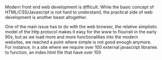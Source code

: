 Modern front end web development is difficult.  While the basic concept of
HTML/CSS/Javascript is not hard to understand, the practical side of web
development is another beast altogether.  

One of the main issue has to do with the web browser, the relative simplistic 
model of the http protocol makes it easy for the www to flourish in the early 
90s, but as we load more and more functionalities into the modern websites, 
we reached a point where simple is not good enough anymore.  For instance, 
in a site where we require over 100 external javascript libraries to function,
an index.html file that have over 100 <script> tags is hard to read, organize,
and understand for coders.

It is a case where the original technology's design was too simple, so we 
now need to employ a plethora of tools to make up for the missing
functionalities.  This is the reason why these lessons are written.

# source control / git

This first tool is not web specific.  Rather it is a tool that all coders will
need to know.

Code is a fluid entity.  It is not physical and exists only in the mind of the coder.
Very often we have a working piece of code and then made a change for the heck of
it, then we found out our code no longer works!  Most of the time, we remembered 
what we changed so we can fixed our code to be working again.  

However, sometimes we may not remember what we changed and ended up spending hours
debugging our code, just to get it back to a working state.  Wouldn't it be nice if 
the computer can remember the last working state so we can always revert back to
the last working state?

A modern software project is worked on by multiple people (coders, designers, managers, 
writers, etc.).  Imagine if the pros email their code to each other, or put the code
on a shared drive like dropbox or google drive.  How can we gaurantee that people are not 
changing other people's code accidentially?

Version control systems, aka [revision control system](https://en.wikipedia.org/wiki/Revision_Control_System),
have been around for about 40 years and is designed to solve the exact issues mentioned
above.  Arguably, the most popular version control system today is [git](https://git-scm.com/).

The basic idea is that you put your code on a shared server, but there are strict rules in 
how each team member can make changes to the code on the server.  Also each change
is tracked by git so you can always go back to the previous version if needed.  If a 
team member accidentally deleted something, since the deletion is tracked, we can 
revert the deletion and get back our file.

If you read the previous paragraph, you'll notice that your code is stored on a 
server.  Well where can we find such a server that runs the git software so we
can put our code?  If you work for a company with their own system administrator and
hardware infrastructure, they probably have a server already setup.  For the rest of
us, we can use free online git servers such as github - http://github.com.

Feel free to google "github tutorials" to figure out some git basics.  Remember, git
is the software and github is the online server that allow you to share your code
with others.  

I found the following 2-part series pretty good for beginners:

* Part 1 - https://readwrite.com/2013/09/30/understanding-github-a-journey-for-beginners-part-1/
* Part 2 - https://readwrite.com/2013/10/02/github-for-beginners-part-2/

After understanding some git basics, try to:

* Clone the https://github.com/env3d/env3d-blockly repo
* Download and install (Nodejs/NPM)[https://nodejs.org/en/download/] 
(I will explain what this is in the next section)
* Go to the command-line and navigate to the repo that you just cloned
* Run 'npm install'
* Then run 'npm start'
* You can now use your browser and visit localhost:3000 to look at 
your web application

# npm / node.js 

A coder's job is to write awesome code to solve fun problems.  The problem is
that there are lots of stuff that needs to get done just to get to the point 
of writing awesome code.  To automate some of those steps, we need to install 
some tools.  Arguably the most essential tool a front-end developer needs is 
NodeJS and it's compainion package manager NPM.  I'll start by explaning NPM.

When you are faced with a coding challenge, no doubt you will google your 
problem and see if anyone has faced the same problem. You may end up with
an explanation on stackoverflow, which include some code on how to solve your
problem.  You then proceed to copy and paste the code into your project and
pray to God (or a diety of your choice) that your code will now work properly.

The previous scenario highlights a key activity that all good coders engage in --
code reuse (not cut&paste programming!).  The point is that we don't want to
reinvent the wheel when someone has already solve the problem.  The problem
with the previous scenario is that we are cutting and pasting, which has a high
chance of getting a piece of code that may not work the way we intend it
to work.  We need a more organized way to share these kind of code with
each other in the coding community.

This is the purpose of [NPM](https://www.npmjs.com/), or Node Package 
Manager.  Using NPM, you can have access to almost half a million 
resuable packages in an organized, structured way.  All modern frontend
projects make use of NPM packages.

Let's start learning about NPM by creating an NPM project and install
one of my favorite package.

## lite-server 

Do the following:

* Create an new directory called npm-test or another name of your choice
* Run the command 'npm init -y' to initialize the project, a package.json
file will be created
* Run the command 'npm install lite-server' to install the lite-server
package
* Edit the package.json file, find the "script" section and change it to
```
"scripts": {
    "test": "echo \"Error: no test specified\" && exit 1",
    "start": "lite-server"
  }
```
* Create an index.html file in your directory
* Now for the magic, run the command 'npm start'
* Your console is now locked up with lots of messages
* A browser will also launch that points to http://localhost:3000
* Noticed also that the browser now displays the index.html file 
that you created
* Now for the magic -- edit your index.html file see what happens.
* The lite-server provides a local web server and a way for changes to 
be reflected without the need for a reload.

A couple of tips:

* In web developement, always use a local server instead of opening the html
file directly
* lite-server is such a nice package that I like to install it locally so
I can run it everywhere.  
* To install a package globally, run 'npm install -g lite-server'
* You can now use the lite-server command in a shell to start the server
in any directory

# javascript packaging

Ok, now we are ready for the main event.  Remember the problem with lots of <script> tags 
that I mentioned in the beginning?  This is where we fix that problem.

Follow these steps to get started:

* Create an new directory to hold your project, call it anything you want.  
I'll call it js-test.
* Change the directory to js-test and run 'npm init -y' to make this an npm 
project.
* Install the browserify package (http://browserify.org/)
```
    npm install --save browserify
```
* Create a javascript file - test.js and put the following
content into it:
```
    console.log('hello');
```
* Of course if you have an index.html file that references test.js,
you will have a 'hello' message printed on the console.
* Edit the package.json file, find the "script" section and change it to
```
"scripts": {
    "test": "echo \"Error: no test specified\" && exit 1",
    "start": "browserify test.js -o bundle.js -d"
  }
```
* If you run 'npm start', browserify will convert test.js to bundle.js

## So what?

We convert test.js to bundle.js, but what does that gain us?  No much at the moment.
Let's say you have another javascript files - test2.js:
```
    console.log('goodbye');
```
If you need both test.js and test2.js in your index.html file, you will need to
have 2 different script tags.  Or you can make the following change to test.js:
```
    require('./test2.js');
    console.log('hello');
```
Take a look at bundle.js and noticed how code from both test.js and test2.js
are included!  Now you can break up your long javascript file into multiple 
smaller javascript files!

## Javascript module system / CommonJS

The topic of javascript's module system (or the lack of one) is too big
to be discussed here.  However, I feel that it is important to at least 
give a little background on this subject.

Virtually all popular programming languages, with the exception of Javascript,
comes with a module system.  A module system is simply a way to break down a 
big program into a bunch of smaller files.

Javascript had no way of doing this.  As a language tied to the browser, 
the best way to break down a large Javascript program into multiple files
was to have multiple script tags in the HTML file.

Using mutiple script tags has many problems. For one, since the order in which 
the script tag appears dictates the load order, we have to be very careful 
when there are lots of javascript files to load.  Instead of specifying the 
load order in the javascript file itself, we have to look at both the js 
file and the html file, leading to a maintenance nightmare.

Around 2009, as Javascript was becoming extremely popular because of the
increase use of the WWW, programmers started to experiment running Javascript
outsdie of the browser.  The result is a product called Node.js.

Since Node.js runs javascript outside of the browser, it has no access to the 
DOM.  Instead, node.js is intended to allow Javascript to create standalone 
programs on servers and desktops.  As such, a proper module system is necessary.
The creators of Node.js decided to use the 'require' keyword to allow importing
of one javascript file into another.  They call this system CommonJS. 

Browserify is basically a hack to allow CommonJS' require syntax to be used
to combine multiple js files into one for the browser.

## ES6 module system

The current, most popular version of Javascript is called ES5 (you can read about 
different javascript versions at https://en.wikipedia.org/wiki/ECMAScript).  The creators
of Javascript have designed a proper module system for ES6, but is currently not
fully implemented on popular browsers.

An alternative to browserify called webpack (https://webpack.js.org/) can use both
CommonJS and ES6 syntax to load modules, and offers more features than browserify.
However, webpack has a steeper learning curve and deserves it's own tutorial, which
is why I didn't use it here.

# sass/css

Now that our Javascript is taken care of, how is css managed in modern web development?
While it is true that CSS is loaded the same way JS is loaded -- via tags in the html file.  
Splitting a css file into multiple css files generally do not have the same issues as js files, 
since css files are much more integrated into the html.

The problem of CSS is different -- CSS eventually becomes extremely messy.  If you have written
any css of significant size, you'll noticed that the same css code can appear in multiple places,
making maintenance difficult.

Let me give you an example:  let's say that you have decided to give a background color
to multiple css classes:
```
.a { background-color: blue }
.b { background-color: blue }
```
If you want to change this common background-color to red, you will need to make change in
2 places.  CSS is full of issues like this which makes writing CSS for large sites very
unenjoyable.  To combat this, the sass project (http://sass-lang.com/) is created.  Go and
read the sass guide (http://sass-lang.com/guide) right now to get a feel of what sass can
do for you.

Basically, the idea is:

* Write a .scss file, which allows lots of great syntax extensions to make writing css easier
* Convert the .scss file into .css file
* In the html file, link to the .css file produced from the previous step

## node-sass

The package to perform the conversion is called node-sass.  Let's setup a test
project to play with it:

```
mkdir sass-test
cd sass-test
npm install --save node-sass
```

Now create subdirectory called sass and put the following test.scss file in there:

```
$bgcolor: blue;

.a { background-color: $bgcolor }
.b { background-color: $bgcolor }
```

Modify the package.json file:

```
"start": "node-sass --source-map true sass -o css"
```

Here we are asking node-sass to convert all .scss files in the sass/ sub-directory to 
.css files and put them into the css/ sub-directory.

Run 'npm start', you will see the test.css file being created in the css sub-directory.
Take a look at the test.css to see the result.

# Putting it all together

